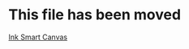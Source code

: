﻿# This file has been moved

[Ink Smart Canvas](https://github.com/microsoft/WindowsTemplateStudio/blob/release/docs/UWP/pages/inksmartcanvas.md)